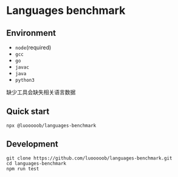 # Languages benchmark

## Environment

- `node`(required)
- `gcc`
- `go`
- `javac`
- `java`
- `python3`

缺少工具会缺失相关语言数据

## Quick start

```shell
npx @luooooob/languages-benchmark
```

## Development

```shell
git clone https://github.com/luooooob/languages-benchmark.git
cd languages-benchmark
npm run test
```
